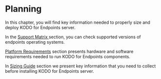 # Planning

In this chapter, you will find key information needed to properly size and deploy KODO for Endpoints server.

In the [Support Matrix ](kodo-support-matrix.md)section, you can check supported versions of endpoints operating systems.

[Platform Requirements](platform-requirements.md) section presents hardware and software requirements needed to run KODO for Endpoints components.

In [Sizing Guide](sizing-guide/) section we present key information that you need to collect before installing KODO for Endpoints server.



